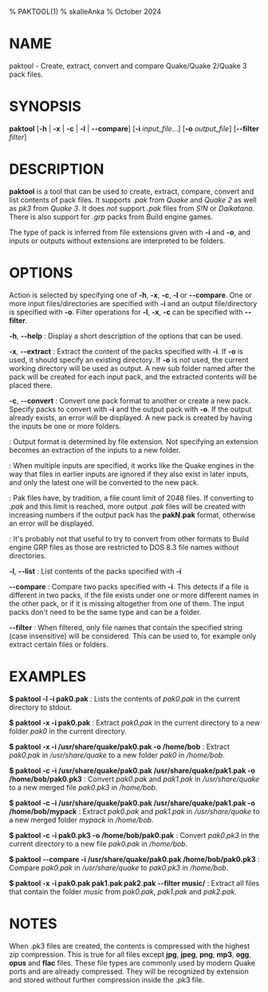 % PAKTOOL(1)
% skalleAnka
% October 2024

# NAME
paktool - Create, extract, convert and compare Quake/Quake 2/Quake 3 pack files.

# SYNOPSIS
**paktool** [**-h** | **-x** | **-c** | **-l** | **-\-compare**] [**-i** *input_file*...] [**-o** *output_file*] [**-\-filter** *filter*]

# DESCRIPTION
**paktool** is a tool that can be used to create, extract, compare, convert and list contents of pack files. It supports *.pak* from *Quake* and *Quake 2* as well as *pk3* from *Quake 3*. It does *not* support *.pak* files from *S!N* or *Daikatana*. There is also support for *.grp* packs from Build engine games.

The type of pack is inferred from file extensions given with **-i** and **-o**, and inputs or outputs without extensions are interpreted to be folders.

# OPTIONS
Action is selected by specifying one of **-h**, **-x**, **-c**, **-l** or **-\-compare**. One or more input files/directories are specified with **-i** and an output file/directory is specified with **-o**. Filter operations for **-l**, **-x**, **-c** can be specified with **-\-filter**.

**-h**, **-\-help**
:	Display a short description of the options that can be used.

**-x**, **-\-extract**
:	Extract the content of the packs specified with **-i**. If **-o** is used, it should specify an existing directory. If **-o** is not used, the current working directory will be used as output. A new sub folder named after the pack will be created for each input pack, and the extracted contents will be placed there.

**-c**, **-\-convert**
:	Convert one pack format to another or create a new pack. Specify packs to convert with **-i** and the output pack with **-o**. If the output already exists, an error will be displayed. A new pack is created by having the inputs be one or more folders.

:	Output format is determined by file extension. Not specifying an extension becomes an extraction of the inputs to a new folder.

:	When multiple inputs are specified, it works like the Quake engines in the way that files in earlier inputs are ignored if they also exist in later inputs, and only the latest one will be converted to the new pack.

:	Pak files have, by tradition, a file count limit of 2048 files. If converting to *.pak* and this limit is reached, more output *.pak* files will be created with increasing numbers if the output pack has the **pakN.pak** format, otherwise an error will be displayed.

:   It's probably not that useful to try to convert from other formats to Build engine GRP files as those are restricted to DOS 8.3 file names without directories.

**-l**, **-\-list**
:	List contents of the packs specified with **-i**

**-\-compare**
:	Compare two packs specified with **-i**. This detects if a file is different in two packs, if the file exists under one or more different names in the other pack, or if it is missing altogether from one of them. The input packs don't need to be the same type and can be a folder.

**-\-filter**
:   When filtered, only file names that contain the specified string (case insensitive) will be considered. This can be used to, for example only extract certain files or folders.

# EXAMPLES
**$ paktool -l -i pak0.pak**
:	Lists the contents of *pak0.pak* in the current directory to stdout.

**$ paktool -x -i pak0.pak**
:	Extract *pak0.pak* in the current directory to a new folder *pak0* in the current directory.

**$ paktool -x -i /usr/share/quake/pak0.pak -o /home/bob** 
:	Extract *pak0.pak* in */usr/share/quake* to a new folder *pak0* in */home/bob*.

**$ paktool -c -i /usr/share/quake/pak0.pak /usr/share/quake/pak1.pak -o /home/bob/pak0.pk3** 
:	Convert *pak0.pak* and *pak1.pak* in */usr/share/quake* to a new merged file *pak0.pk3* in */home/bob*.

**$ paktool -c -i /usr/share/quake/pak0.pak /usr/share/quake/pak1.pak -o /home/bob/mypack** 
:	Extract *pak0.pak* and *pak1.pak* in */usr/share/quake* to a new merged folder *mypack* in */home/bob*.

**$ paktool -c -i pak0.pk3 -o /home/bob/pak0.pak** 
:	Convert *pak0.pk3* in the current directory to a new file *pak0.pak* in */home/bob*.

**$ paktool -\-compare -i /usr/share/quake/pak0.pak /home/bob/pak0.pk3** 
:	Compare *pak0.pak* in */usr/share/quake* to *pak0.pk3* in */home/bob*.

**$ paktool -x -i pak0.pak pak1.pak pak2.pak -\-filter music/** 
:	Extract all files that contain the folder *music* from *pak0.pak*, *pak1.pak* and *pak2.pak*.
 

# NOTES
When .pk3 files are created, the contents is compressed with the highest zip compression. This is true for all files except **jpg**, **jpeg**, **png**, **mp3**, **ogg**, **opus** and **flac** files. These file types are commonly used by modern Quake ports and are already compressed. They will be recognized by extension and stored without further compression inside the .pk3 file.